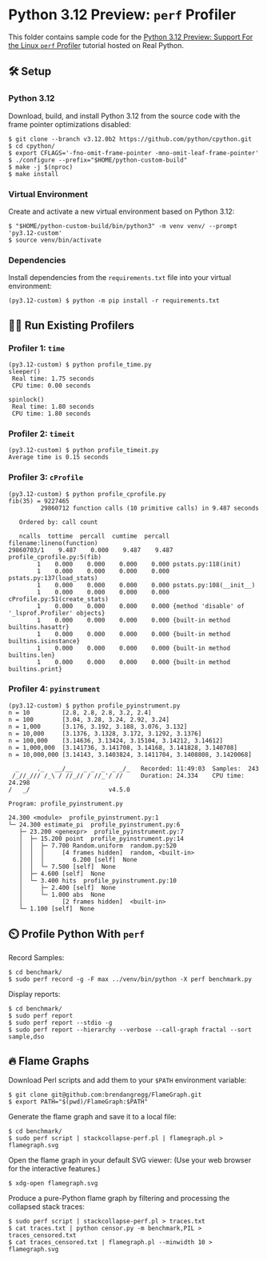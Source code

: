 # Python 3.12 Preview: `perf` Profiler

This folder contains sample code for the [Python 3.12 Preview: Support For the Linux `perf` Profiler](https://realpython.com/python312-perf-profiler/) tutorial hosted on Real Python.

## 🛠️ Setup

### Python 3.12

Download, build, and install Python 3.12 from the source code with the frame pointer optimizations disabled:

```shell
$ git clone --branch v3.12.0b2 https://github.com/python/cpython.git
$ cd cpython/
$ export CFLAGS='-fno-omit-frame-pointer -mno-omit-leaf-frame-pointer'
$ ./configure --prefix="$HOME/python-custom-build"
$ make -j $(nproc)
$ make install
```

### Virtual Environment

Create and activate a new virtual environment based on Python 3.12:

```shell
$ "$HOME/python-custom-build/bin/python3" -m venv venv/ --prompt 'py3.12-custom'
$ source venv/bin/activate
```

### Dependencies

Install dependencies from the `requirements.txt` file into your virtual environment:

```shell
(py3.12-custom) $ python -m pip install -r requirements.txt
```

## 🏃‍♂️ Run Existing Profilers

### Profiler 1: `time`

```shell
(py3.12-custom) $ python profile_time.py 
sleeper()
 Real time: 1.75 seconds
 CPU time: 0.00 seconds

spinlock()
 Real time: 1.80 seconds
 CPU time: 1.80 seconds
```

### Profiler 2: `timeit`

```shell
(py3.12-custom) $ python profile_timeit.py 
Average time is 0.15 seconds
```

### Profiler 3: `cProfile`

```shell
(py3.12-custom) $ python profile_cprofile.py 
fib(35) = 9227465
         29860712 function calls (10 primitive calls) in 9.487 seconds

   Ordered by: call count

   ncalls  tottime  percall  cumtime  percall filename:lineno(function)
29860703/1    9.487    0.000    9.487    9.487 profile_cprofile.py:5(fib)
        1    0.000    0.000    0.000    0.000 pstats.py:118(init)
        1    0.000    0.000    0.000    0.000 pstats.py:137(load_stats)
        1    0.000    0.000    0.000    0.000 pstats.py:108(__init__)
        1    0.000    0.000    0.000    0.000 cProfile.py:51(create_stats)
        1    0.000    0.000    0.000    0.000 {method 'disable' of '_lsprof.Profiler' objects}
        1    0.000    0.000    0.000    0.000 {built-in method builtins.hasattr}
        1    0.000    0.000    0.000    0.000 {built-in method builtins.isinstance}
        1    0.000    0.000    0.000    0.000 {built-in method builtins.len}
        1    0.000    0.000    0.000    0.000 {built-in method builtins.print}
```

### Profiler 4: `pyinstrument`

```shell
(py3.12-custom) $ python profile_pyinstrument.py 
n = 10         [2.8, 2.8, 2.8, 3.2, 2.4]
n = 100        [3.04, 3.28, 3.24, 2.92, 3.24]
n = 1,000      [3.176, 3.192, 3.188, 3.076, 3.132]
n = 10,000     [3.1376, 3.1328, 3.172, 3.1292, 3.1376]
n = 100,000    [3.14636, 3.13424, 3.15104, 3.14212, 3.14612]
n = 1,000,000  [3.141736, 3.141708, 3.14168, 3.141828, 3.140708]
n = 10,000,000 [3.14143, 3.1403824, 3.1411704, 3.1408808, 3.1420068]

  _     ._   __/__   _ _  _  _ _/_   Recorded: 11:49:03  Samples:  243
 /_//_/// /_\ / //_// / //_'/ //     Duration: 24.334    CPU time: 24.298
/   _/                      v4.5.0

Program: profile_pyinstrument.py

24.300 <module>  profile_pyinstrument.py:1
└─ 24.300 estimate_pi  profile_pyinstrument.py:6
   ├─ 23.200 <genexpr>  profile_pyinstrument.py:7
   │  ├─ 15.200 point  profile_pyinstrument.py:14
   │  │  ├─ 7.700 Random.uniform  random.py:520
   │  │  │     [4 frames hidden]  random, <built-in>
   │  │  │        6.200 [self]  None
   │  │  └─ 7.500 [self]  None
   │  ├─ 4.600 [self]  None
   │  └─ 3.400 hits  profile_pyinstrument.py:10
   │     ├─ 2.400 [self]  None
   │     └─ 1.000 abs  None
   │           [2 frames hidden]  <built-in>
   └─ 1.100 [self]  None
```

## ⏲️ Profile Python With `perf`

Record Samples:

```shell
$ cd benchmark/
$ sudo perf record -g -F max ../venv/bin/python -X perf benchmark.py
```

Display reports:

```shell
$ cd benchmark/
$ sudo perf report
$ sudo perf report --stdio -g
$ sudo perf report --hierarchy --verbose --call-graph fractal --sort sample,dso
```

## 🔥 Flame Graphs

Download Perl scripts and add them to your `$PATH` environment variable:

```shell
$ git clone git@github.com:brendangregg/FlameGraph.git
$ export PATH="$(pwd)/FlameGraph:$PATH"
```

Generate the flame graph and save it to a local file:

```shell
$ cd benchmark/
$ sudo perf script | stackcollapse-perf.pl | flamegraph.pl > flamegraph.svg
```

Open the flame graph in your default SVG viewer: (Use your web browser for the interactive features.)

```shell
$ xdg-open flamegraph.svg
```

Produce a pure-Python flame graph by filtering and processing the collapsed stack traces:

```shell
$ sudo perf script | stackcollapse-perf.pl > traces.txt
$ cat traces.txt | python censor.py -m benchmark,PIL > traces_censored.txt
$ cat traces_censored.txt | flamegraph.pl --minwidth 10 > flamegraph.svg
```
